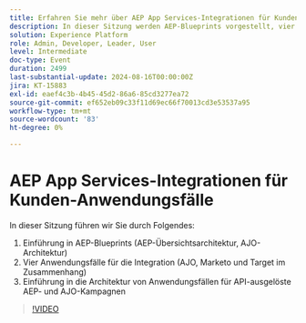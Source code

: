 ```yaml
---
title: Erfahren Sie mehr über AEP App Services-Integrationen für Kunden-Anwendungsfälle
description: In dieser Sitzung werden AEP-Blueprints vorgestellt, vier Anwendungsfälle für die Integration mit AJO, Marketo und Target behandelt sowie die Architektur von AEP- und AJO-API-ausgelösten Kampagnen.
solution: Experience Platform
role: Admin, Developer, Leader, User
level: Intermediate
doc-type: Event
duration: 2499
last-substantial-update: 2024-08-16T00:00:00Z
jira: KT-15883
exl-id: eaef4c3b-4b45-45d2-86a6-85cd3277ea72
source-git-commit: ef652eb09c33f11d69ec66f70013cd3e53537a95
workflow-type: tm+mt
source-wordcount: '83'
ht-degree: 0%

---
```


# AEP App Services-Integrationen für Kunden-Anwendungsfälle

In dieser Sitzung führen wir Sie durch Folgendes:

1. Einführung in AEP-Blueprints (AEP-Übersichtsarchitektur, AJO-Architektur)
1. Vier Anwendungsfälle für die Integration (AJO, Marketo und Target im Zusammenhang)
1. Einführung in die Architektur von Anwendungsfällen für API-ausgelöste AEP- und AJO-Kampagnen

>[!VIDEO](https://video.tv.adobe.com/v/3432053/?learn=on)
